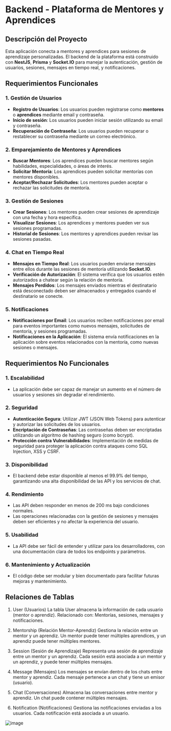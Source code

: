 # Backend - Plataforma de Mentores y Aprendices

## Descripción del Proyecto

Esta aplicación conecta a mentores y aprendices para sesiones de aprendizaje personalizadas. El backend de la plataforma está construido con **NestJS**, **Prisma** y **Socket.IO** para manejar la autenticación, gestión de usuarios, sesiones, mensajes en tiempo real, y notificaciones.

## Requerimientos Funcionales

### 1. **Gestión de Usuarios**
- **Registro de Usuarios**: Los usuarios pueden registrarse como **mentores** o **aprendices** mediante email y contraseña.
- **Inicio de sesión**: Los usuarios pueden iniciar sesión utilizando su email y contraseña.
- **Recuperación de Contraseña**: Los usuarios pueden recuperar o restablecer su contraseña mediante un correo electrónico.

### 2. **Emparejamiento de Mentores y Aprendices**
- **Buscar Mentores**: Los aprendices pueden buscar mentores según habilidades, especialidades, o áreas de interés.
- **Solicitar Mentoría**: Los aprendices pueden solicitar mentorías con mentores disponibles.
- **Aceptar/Rechazar Solicitudes**: Los mentores pueden aceptar o rechazar las solicitudes de mentoría.

### 3. **Gestión de Sesiones**
- **Crear Sesiones**: Los mentores pueden crear sesiones de aprendizaje con una fecha y hora específica.
- **Visualizar Sesiones**: Los aprendices y mentores pueden ver sus sesiones programadas.
- **Historial de Sesiones**: Los mentores y aprendices pueden revisar las sesiones pasadas.

### 4. **Chat en Tiempo Real**
- **Mensajes en Tiempo Real**: Los usuarios pueden enviarse mensajes entre ellos durante las sesiones de mentoría utilizando **Socket.IO**.
- **Verificación de Autorización**: El sistema verifica que los usuarios estén autorizados a chatear según la relación de mentoría.
- **Mensajes Perdidos**: Los mensajes enviados mientras el destinatario está desconectado deben ser almacenados y entregados cuando el destinatario se conecte.

### 5. **Notificaciones**
- **Notificaciones por Email**: Los usuarios reciben notificaciones por email para eventos importantes como nuevos mensajes, solicitudes de mentoría, y sesiones programadas.
- **Notificaciones en la Aplicación**: El sistema envía notificaciones en la aplicación sobre eventos relacionados con la mentoría, como nuevas sesiones o mensajes.

## Requerimientos No Funcionales

### 1. **Escalabilidad**
- La aplicación debe ser capaz de manejar un aumento en el número de usuarios y sesiones sin degradar el rendimiento.

### 2. **Seguridad**
- **Autenticación Segura**: Utilizar JWT (JSON Web Tokens) para autenticar y autorizar las solicitudes de los usuarios.
- **Encriptación de Contraseñas**: Las contraseñas deben ser encriptadas utilizando un algoritmo de hashing seguro (como bcrypt).
- **Protección contra Vulnerabilidades**: Implementación de medidas de seguridad para proteger la aplicación contra ataques como SQL Injection, XSS y CSRF.

### 3. **Disponibilidad**
- El backend debe estar disponible al menos el 99.9% del tiempo, garantizando una alta disponibilidad de las API y los servicios de chat.

### 4. **Rendimiento**
- Las API deben responder en menos de 200 ms bajo condiciones normales.
- Las operaciones relacionadas con la gestión de sesiones y mensajes deben ser eficientes y no afectar la experiencia del usuario.

### 5. **Usabilidad**
- La API debe ser fácil de entender y utilizar para los desarrolladores, con una documentación clara de todos los endpoints y parámetros.

### 6. **Mantenimiento y Actualización**
- El código debe ser modular y bien documentado para facilitar futuras mejoras y mantenimiento.

## Relaciones de Tablas

1. User (Usuarios)
La tabla User almacena la información de cada usuario (mentor o aprendiz).
Relacionado con: Mentorías, sesiones, mensajes y notificaciones.

2. Mentorship (Relación Mentor-Aprendiz)
Gestiona la relación entre un mentor y un aprendiz.
Un mentor puede tener múltiples aprendices, y un aprendiz puede tener múltiples mentores.

3. Session (Sesión de Aprendizaje)
Representa una sesión de aprendizaje entre un mentor y un aprendiz.
Cada sesión está asociada a un mentor y un aprendiz, y puede tener múltiples mensajes.

4. Message (Mensajes)
Los mensajes se envían dentro de los chats entre mentor y aprendiz.
Cada mensaje pertenece a un chat y tiene un emisor (usuario).

5. Chat (Conversaciones)
Almacena las conversaciones entre mentor y aprendiz.
Un chat puede contener múltiples mensajes.

6. Notification (Notificaciones)
Gestiona las notificaciones enviadas a los usuarios.
Cada notificación está asociada a un usuario.

![image](https://github.com/user-attachments/assets/8498b900-51e8-4541-b5ec-10c080ac09ec)



